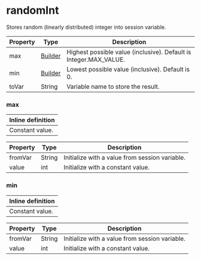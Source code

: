 # randomInt

Stores random (linearly distributed) integer into session variable.

| Property | Type | Description |
| ------- | ------- | -------- |
| max | [Builder](#max) | Highest possible value (inclusive). Default is Integer.MAX_VALUE. |
| min | [Builder](#min) | Lowest possible value (inclusive). Default is 0. |
| toVar | String | Variable name to store the result. |

### <a id="max"></a>max


| Inline definition |
| -------- |
| Constant value. |

| Property | Type | Description |
| ------- | ------- | ------- |
| fromVar | String | Initialize with a value from session variable. |
| value | int | Initialize with a constant value. |

### <a id="min"></a>min


| Inline definition |
| -------- |
| Constant value. |

| Property | Type | Description |
| ------- | ------- | ------- |
| fromVar | String | Initialize with a value from session variable. |
| value | int | Initialize with a constant value. |

